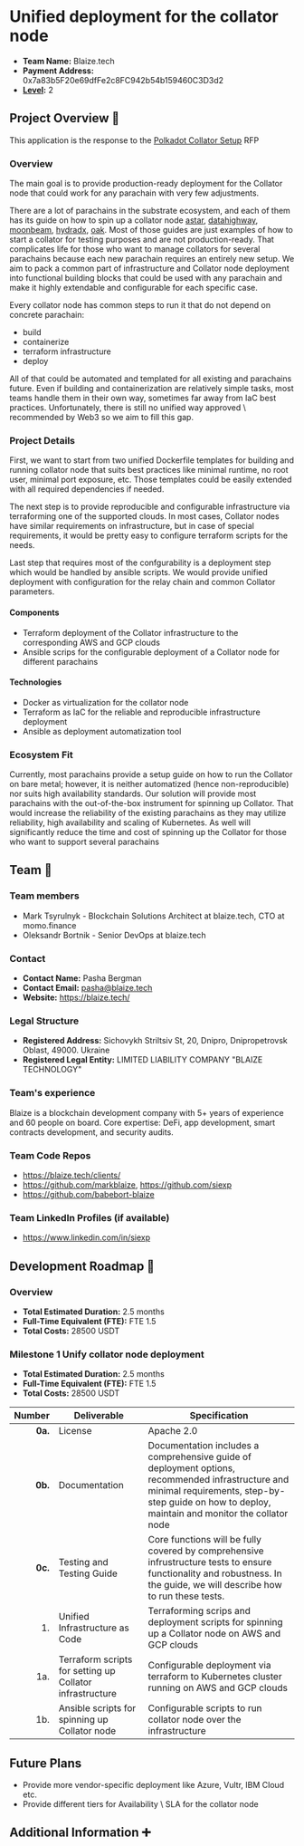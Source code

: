 # Unified deployment for the collator node

- **Team Name:** Blaize.tech
- **Payment Address:** 0x7a83b5F20e69dfFe2c8FC942b54b159460C3D3d2
- **[Level](https://github.com/w3f/Grants-Program/tree/master#level_slider-levels):** 2

## Project Overview :page_facing_up:

This application is the response to the [Polkadot Collator Setup](https://github.com/w3f/Grants-Program/blob/master/rfps/open/polkadot-collator-setup.md) RFP

### Overview

The main goal is to provide production-ready deployment for the Collator node that could work for any parachain with very few adjustments. 

There are a lot of parachains in the substrate ecosystem, and each of them has its guide on how to spin up a collator node [astar](https://docs.astar.network/docs/nodes/collator/secure_setup_guide/), [datahighway](https://dev.datahighway.com/docs/tutorials/tutorials-nodes-collators-setup), [moonbeam](https://docs.moonbeam.network/node-operators/networks/run-a-node/docker/#collator), [hydradx](https://docs.hydradx.io/collator_setup/), [oak](https://docs.oak.tech/docs/setup-collator-node/).
Most of those guides are just examples of how to start a collator for testing purposes and are not production-ready. That complicates life for those who want to manage collators for several parachains because each new parachain requires an entirely new setup. We aim to pack a common part of infrastructure and Collator node deployment into functional building blocks that could be used with any parachain and make it highly extendable and configurable for each specific case. 

Every collator node has common steps to run it that do not depend on concrete parachain: 
* build 
* containerize 
* terraform infrastructure 
* deploy

All of that could be automated and templated for all existing and parachains future. Even if building and containerization are relatively simple tasks, most teams handle them in their own way, sometimes far away from IaC best practices. Unfortunately, there is still no unified way approved \ recommended by Web3 so we aim to fill this gap.

### Project Details

First, we want to start from two unified Dockerfile templates for building and running collator node that suits best practices like minimal runtime, no root user, minimal port exposure, etc. Those templates could be easily extended with all required dependencies if needed.

The next step is to provide reproducible and configurable infrastructure via terraforming one of the supported clouds. In most cases, Collator nodes have similar requirements on infrastructure, but in case of special requirements, it would be pretty easy to configure terraform scripts for the needs.

Last step that requires most of the confgurability is a deployment step which would be handled by ansible scripts. We would provide unified deployment with configuration for the relay chain and common Collator parameters.

#### Components

* Terraform deployment of the Collator infrastructure to the corresponding AWS and GCP clouds
* Ansible scrips for the configurable deployment of a Collator node for different parachains

#### Technologies
* Docker as virtualization for the collator node
* Terraform as IaC for the reliable and reproducible infrastructure deployment
* Ansible as deployment automatization tool

### Ecosystem Fit

Currently, most parachains provide a setup guide on how to run the Collator on bare metal; however, it is neither automatized (hence non-reproducible) nor suits high availability standards. Our solution will provide most parachains with the out-of-the-box instrument for spinning up Collator. That would increase the reliability of the existing parachains as they may utilize reliability, high availability and scaling of Kubernetes. As well will significantly reduce the time and cost of spinning up the Collator for those who want to support several parachains 

## Team :busts_in_silhouette:

### Team members

- Mark Tsyrulnyk - Blockchain Solutions Architect at blaize.tech, CTO at momo.finance
- Oleksandr Bortnik - Senior DevOps at blaize.tech

### Contact

- **Contact Name:** Pasha Bergman
- **Contact Email:** pasha@blaize.tech
- **Website:** https://blaize.tech/

### Legal Structure

- **Registered Address:** Sichovykh Striltsiv St, 20, Dnipro, Dnipropetrovsk Oblast, 49000. Ukraine
- **Registered Legal Entity:** LIMITED LIABILITY COMPANY "BLAIZE TECHNOLOGY"

### Team's experience

Blaize is a blockchain development company with 5+ years of experience and 60 people on board. Core expertise: DeFi, app development, smart contracts development, and security audits.

### Team Code Repos

- https://blaize.tech/clients/
- https://github.com/markblaize, https://github.com/siexp
- https://github.com/babebort-blaize

### Team LinkedIn Profiles (if available)

- https://www.linkedin.com/in/siexp

## Development Roadmap :nut_and_bolt:

### Overview

- **Total Estimated Duration:** 2.5 months
- **Full-Time Equivalent (FTE):**  FTE 1.5
- **Total Costs:** 28500 USDT

### Milestone 1 Unify collator node deployment

- **Total Estimated Duration:** 2.5 months
- **Full-Time Equivalent (FTE):**  FTE 1.5
- **Total Costs:** 28500 USDT

| Number | Deliverable | Specification |
| -----: | ----------- | ------------- |
| **0a.** | License | Apache 2.0 |
| **0b.** | Documentation | Documentation includes a comprehensive guide of deployment options, recommended infrastructure and minimal requirements, step-by-step guide on how to deploy, maintain and monitor the collator node |
| **0c.** | Testing and Testing Guide |	Core functions will be fully covered by comprehensive infrustructure tests to ensure functionality and robustness. In the guide, we will describe how to run these tests. |
| 1. | Unified Infrastructure as Code | Terraforming scrips and deployment scripts for spinning up a Collator node on AWS and GCP clouds |
| 1a. | Terraform scripts for setting up Collator infrastructure | Configurable deployment via terraform to Kubernetes cluster running on AWS and GCP clouds |
| 1b. | Ansible scripts for spinning up Collator node | Configurable scripts to run collator node over the infrastructure |

## Future Plans

* Provide more vendor-specific deployment like Azure, Vultr, IBM Cloud etc. 
* Provide different tiers for Availability \ SLA for the collator node

## Additional Information :heavy_plus_sign: